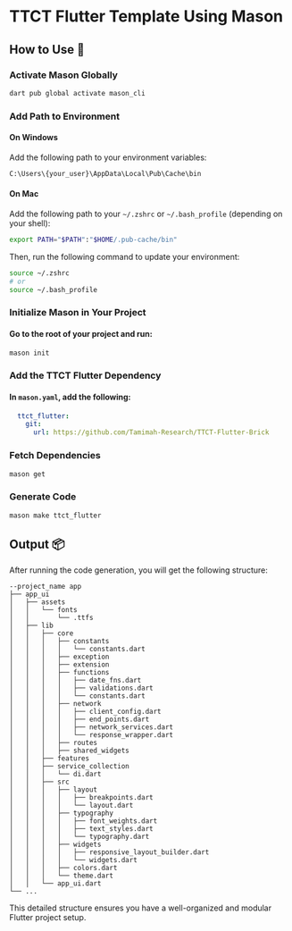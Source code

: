 # TTCT Flutter Template Using Mason

## How to Use 🦀

### Activate Mason Globally
```sh
dart pub global activate mason_cli
```

### Add Path to Environment

#### On Windows
Add the following path to your environment variables:
```sh
C:\Users\{your_user}\AppData\Local\Pub\Cache\bin
```

#### On Mac
Add the following path to your `~/.zshrc` or `~/.bash_profile` (depending on your shell):
```sh
export PATH="$PATH":"$HOME/.pub-cache/bin"
```
Then, run the following command to update your environment:
```sh
source ~/.zshrc
# or
source ~/.bash_profile
```

### Initialize Mason in Your Project

#### Go to the root of your project and run:
```sh
mason init
```

### Add the TTCT Flutter Dependency

#### In `mason.yaml`, add the following:
```yaml
  ttct_flutter:
    git:
      url: https://github.com/Tamimah-Research/TTCT-Flutter-Brick
```

### Fetch Dependencies
```sh
mason get
```

### Generate Code
```sh
mason make ttct_flutter
```

## Output 📦

After running the code generation, you will get the following structure:

```
--project_name app
├── app_ui
│   ├── assets
│   │   └── fonts
│   │       └── .ttfs
│   ├── lib
│   │   ├── core
│   │   │   ├── constants
│   │   │   │   └── constants.dart
│   │   │   ├── exception
│   │   │   ├── extension
│   │   │   ├── functions
│   │   │   │   ├── date_fns.dart
│   │   │   │   ├── validations.dart
│   │   │   │   └── constants.dart
│   │   │   ├── network
│   │   │   │   ├── client_config.dart
│   │   │   │   ├── end_points.dart
│   │   │   │   ├── network_services.dart
│   │   │   │   └── response_wrapper.dart
│   │   │   ├── routes
│   │   │   ├── shared_widgets
│   │   ├── features
│   │   ├── service_collection
│   │   │   └── di.dart
│   │   ├── src
│   │   │   ├── layout
│   │   │   │   ├── breakpoints.dart
│   │   │   │   └── layout.dart
│   │   │   ├── typography
│   │   │   │   ├── font_weights.dart
│   │   │   │   ├── text_styles.dart
│   │   │   │   └── typography.dart
│   │   │   ├── widgets
│   │   │   │   ├── responsive_layout_builder.dart
│   │   │   │   └── widgets.dart
│   │   │   ├── colors.dart
│   │   │   └── theme.dart
│   │   └── app_ui.dart
└── ...
```

This detailed structure ensures you have a well-organized and modular Flutter project setup.
